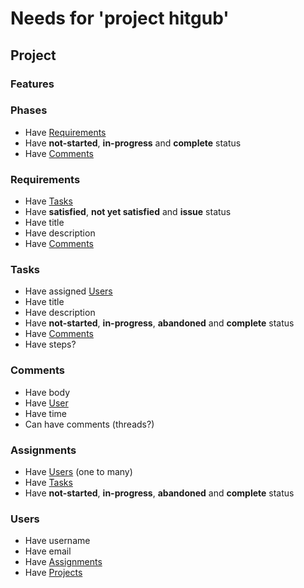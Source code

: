 # Needs for 'project hitgub'

## Project

### Features

### Phases
 - Have [Requirements](#Requirements) 
 - Have **not-started**, **in-progress** and **complete** status
 - Have [Comments](#Comments)

### Requirements
  - Have [Tasks](#Tasks)
  - Have **satisfied**, **not yet satisfied** and **issue** status
  - Have title
  - Have description
  - Have [Comments](#Comments)

### Tasks
  - Have assigned [Users](#Users)
  - Have title
  - Have description
  - Have **not-started**, **in-progress**, **abandoned** and **complete** status
  - Have [Comments](#Comments)
  - Have steps?

### Comments
  - Have body
  - Have [User](#User)
  - Have time
  - Can have comments (threads?)

### Assignments
  - Have [Users](#Users) (one to many)
  - Have [Tasks](#Tasks)
  - Have **not-started**, **in-progress**, **abandoned** and **complete** status

### Users
  - Have username
  - Have email
  - Have [Assignments]( #Assignments )
  - Have [Projects](#Projects)
